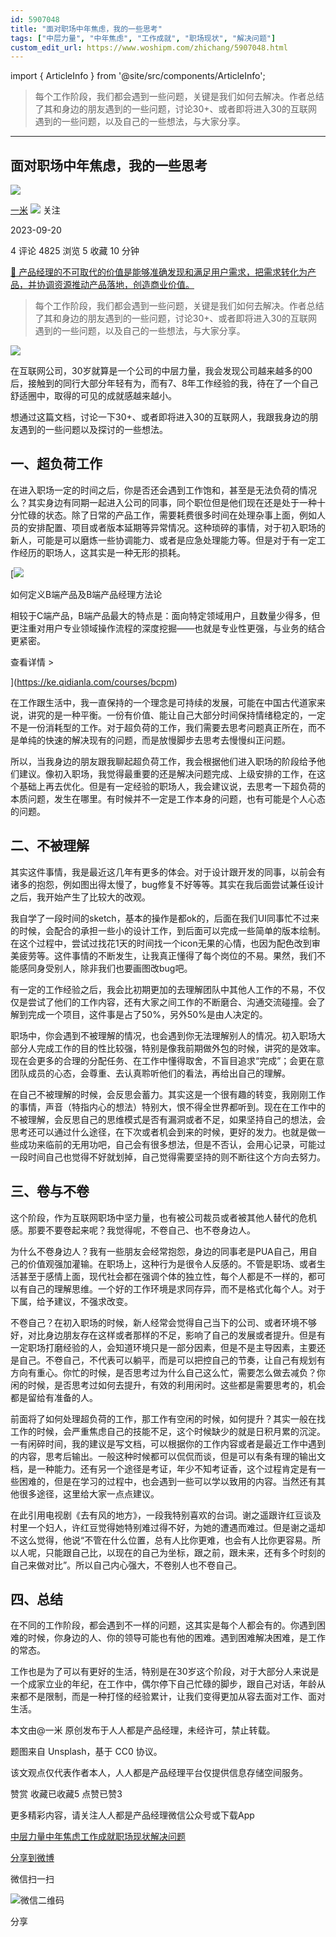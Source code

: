 ```yaml
---
id: 5907048
title: "面对职场中年焦虑，我的一些思考"
tags: ["中层力量", "中年焦虑", "工作成就", "职场现状", "解决问题"]
custom_edit_url: https://www.woshipm.com/zhichang/5907048.html
---
```

import { ArticleInfo } from '@site/src/components/ArticleInfo';

<ArticleInfo
    author="一米"
    authorLink="https://www.woshipm.com/u/834883"
    published="2023-09-20"
    views={4825}
    comments={4}
    collects={5}
/>

> 每个工作阶段，我们都会遇到一些问题，关键是我们如何去解决。作者总结了其和身边的朋友遇到的一些问题，讨论30+、或者即将进入30的互联网遇到的一些问题，以及自己的一些想法，与大家分享。

---

## 面对职场中年焦虑，我的一些思考

[![](https://static.woshipm.com/APP_U_202004_20200425225619_7122.jpeg?imageView2/1/w/72/h/72/q/100)](https://www.woshipm.com/u/834883)

[一米](https://www.woshipm.com/u/834883) ![](https://static.woshipm.com/tag/1101_1@2x.png) 关注

2023-09-20

4 评论 4825 浏览 5 收藏 10 分钟

[🔗 产品经理的不可取代的价值是能够准确发现和满足用户需求，把需求转化为产品，并协调资源推动产品落地，创造商业价值。](https://ke.qidianla.com/courses/90pm)

> 每个工作阶段，我们都会遇到一些问题，关键是我们如何去解决。作者总结了其和身边的朋友遇到的一些问题，讨论30+、或者即将进入30的互联网遇到的一些问题，以及自己的一些想法，与大家分享。

![](https://image.woshipm.com/2023/04/14/ad8cf96a-daa1-11ed-9b82-00163e0b5ff3.png)

在互联网公司，30岁就算是一个公司的中层力量，我会发现公司越来越多的00后，接触到的同行大部分年轻有为，而有7、8年工作经验的我，待在了一个自己舒适圈中，取得的可见的成就感越来越小。

想通过这篇文档，讨论一下30+、或者即将进入30的互联网人，我跟我身边的朋友遇到的一些问题以及探讨的一些想法。

## 一、超负荷工作

在进入职场一定的时间之后，你是否还会遇到工作饱和，甚至是无法负荷的情况么？其实身边有同期一起进入公司的同事，同个职位但是他们现在还是处于一种十分忙碌的状态。除了日常的产品工作，需要耗费很多时间在处理杂事上面，例如人员的安排配置、项目或者版本延期等异常情况。这种琐碎的事情，对于初入职场的新人，可能是可以磨炼一些协调能力、或者是应急处理能力等。但是对于有一定工作经历的职场人，这其实是一种无形的损耗。

[![](https://image.woshipm.com/2023/08/02/72b77e4e-30e3-11ee-88e7-00163e0b5ff3.png)

如何定义B端产品及B端产品经理方法论

相较于C端产品，B端产品最大的特点是：面向特定领域用户，且数量少得多，但更注重对用户专业领域操作流程的深度挖掘——也就是专业性更强，与业务的结合更紧密。

查看详情 >

](https://ke.qidianla.com/courses/bcpm)

在工作跟生活中，我一直保持的一个理念是可持续的发展，可能在中国古代道家来说，讲究的是一种平衡。一份有价值、能让自己大部分时间保持情绪稳定的，一定不是一份消耗型的工作。对于超负荷的工作，我们需要去思考问题真正所在，而不是单纯的快速的解决现有的问题，而是放慢脚步去思考去慢慢纠正问题。

所以，当我身边的朋友跟我聊起超负荷工作，我会根据他们进入职场的阶段给予他们建议。像初入职场，我觉得最重要的还是解决问题完成、上级安排的工作，在这个基础上再去优化。但是有一定经验的职场人，我会建议说，去思考一下超负荷的本质问题，发生在哪里。有时候并不一定是工作本身的问题，也有可能是个人心态的问题。

## 二、不被理解

其实这件事情，我是最近这几年有更多的体会。对于设计跟开发的同事，以前会有诸多的抱怨，例如图出得太慢了，bug修复不好等等。其实在我后面尝试兼任设计之后，我开始产生了比较大的改观。

我自学了一段时间的sketch，基本的操作是都ok的，后面在我们UI同事忙不过来的时候，会配合的承担一些小的设计工作，到后面可以完成一些简单的版本绘制。在这个过程中，尝试过找花1天的时间找一个icon无果的心情，也因为配色改到审美疲劳等。这件事情的不断发生，让我真正懂得了每个岗位的不易。果然，我们不能感同身受别人，除非我们也要画图改bug吧。

有一定的工作经验之后，我会比初期更加的去理解团队中其他人工作的不易，不仅仅是尝试了他们的工作内容，还有大家之间工作的不断磨合、沟通交流碰撞。会了解到完成一个项目，这件事是占了50%，另外50%是由人决定的。

职场中，你会遇到不被理解的情况，也会遇到你无法理解别人的情况。初入职场大部分人完成工作的目的性比较强，特别是像我前期做外包的时候，讲究的是效率。现在会更多的合理的分配任务、在工作中懂得取舍，不盲目追求“完成”；会更在意团队成员的心态，会尊重、去认真聆听他们的看法，再给出自己的理解。

在自己不被理解的时候，会反思会蓄力。其实这是一个很有趣的转变，我刚刚工作的事情，声音（特指内心的想法）特别大，恨不得全世界都听到。现在在工作中的不被理解，会反思自己的思维模式是否有漏洞或者不足，如果坚持自己的想法，会思考还可以通过什么途径，在下次或者机会到来的时候，更好的发力。也就是做一些成功来临前的无用功吧，自己会有很多想法，但是不否认，会用心记录，可能过一段时间自己也觉得不好就划掉，自己觉得需要坚持的则不断往这个方向去努力。

## 三、卷与不卷

这个阶段，作为互联网职场中坚力量，也有被公司裁员或者被其他人替代的危机感。那要不要卷起来呢？我觉得呢，不卷自己、也不卷身边人。

为什么不卷身边人？我有一些朋友会经常抱怨，身边的同事老是PUA自己，用自己的价值观强加灌输。在职场上，这种行为是很令人反感的。不管是职场、或者生活甚至于感情上面，现代社会都在强调个体的独立性，每个人都是不一样的，都可以有自己的理解思维。一个好的工作环境是求同存异，而不是格式化每个人。对于下属，给予建议，不强求改变。

不卷自己？在初入职场的时候，新人经常会觉得自己当下的公司、或者环境不够好，对比身边朋友存在这样或者那样的不足，影响了自己的发展或者提升。但是有一定职场打磨经验的人，会知道环境只是一部分因素，但是不是主导因素，主要还是自己。不卷自己，不代表可以躺平，而是可以把控自己的节奏，让自己有规划有方向有重心。你忙的时候，是否思考过为什么自己这么忙，需要怎么做去减负？你闲的时候，是否思考过如何去提升，有效的利用闲时。这些都是需要思考的，机会都是留给有准备的人。

前面将了如何处理超负荷的工作，那工作有空闲的时候，如何提升？其实一般在找工作的时候，会严重焦虑自己的技能不足，这个时候缺少的就是日积月累的沉淀。一有闲碎时间，我的建议是写文档，可以根据你的工作内容或者是最近工作中遇到的内容，思考后输出。一般这种时候都可以侃侃而谈，但是可以有条有理的输出文档，是一种能力。还有另一个途径是考证，年少不知考证香，这个过程肯定是有一些困难的，但是在学习的过程中，也会遇到一些可以学以致用的内容。当然还有其他很多途径，这里给大家一点点建议。

在此引用电视剧《去有风的地方》，一段我特别喜欢的台词。谢之遥跟许红豆谈及村里一个妇人，许红豆觉得她特别难过得不好，为她的遭遇而难过。但是谢之遥却不这么觉得，他说“不管在什么位置，总有人比你更难，也会有人比你更容易。所以人呢，只能跟自己比，以现在的自己为坐标，跟之前，跟未来，还有多个时刻的自己来做对比”。所以自己内心强大，不卷别人也不卷自己。

## 四、总结

在不同的工作阶段，都会遇到不一样的问题，这其实是每个人都会有的。你遇到困难的时候，你身边的人、你的领导可能也有他的困难。遇到困难解决困难，是工作的常态。

工作也是为了可以有更好的生活，特别是在30岁这个阶段，对于大部分人来说是一个成家立业的年纪，在工作中，偶尔停下自己忙碌的脚步，跟自己对话，年龄从来都不是限制，而是一种打怪的经验累计，让我们变得更加从容去面对工作、面对生活。

本文由@一米 原创发布于人人都是产品经理，未经许可，禁止转载。

题图来自 Unsplash，基于 CC0 协议。

该文观点仅代表作者本人，人人都是产品经理平台仅提供信息存储空间服务。

赞赏 收藏已收藏5 点赞已赞3

更多精彩内容，请关注人人都是产品经理微信公众号或下载App

[中层力量](https://www.woshipm.com/tag/%e4%b8%ad%e5%b1%82%e5%8a%9b%e9%87%8f)[中年焦虑](https://www.woshipm.com/tag/%e4%b8%ad%e5%b9%b4%e7%84%a6%e8%99%91)[工作成就](https://www.woshipm.com/tag/%e5%b7%a5%e4%bd%9c%e6%88%90%e5%b0%b1)[职场现状](https://www.woshipm.com/tag/%e8%81%8c%e5%9c%ba%e7%8e%b0%e7%8a%b6)[解决问题](https://www.woshipm.com/tag/%e8%a7%a3%e5%86%b3%e9%97%ae%e9%a2%98)

[分享到微博](https://service.weibo.com/share/share.php?appkey=2775287854&title=面对职场中年焦虑，我的一些思考&url=https://www.woshipm.com/zhichang/5907048.html&pic=https://image.woshipm.com/2023/04/14/ad8cf96a-daa1-11ed-9b82-00163e0b5ff3.png)

微信扫一扫

![微信二维码](https://api.pwmqr.com/qrcode/create/?url=https://www.woshipm.com/zhichang/5907048.html)

分享
